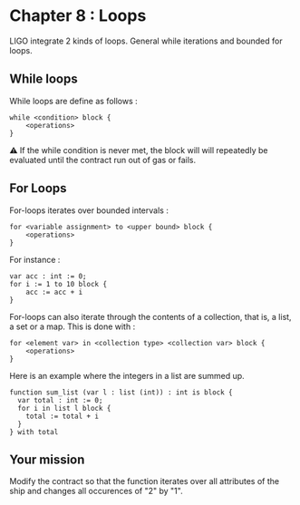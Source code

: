 # Chapter 8 : Loops

LIGO integrate 2 kinds of loops. General while iterations and bounded for loops.

## While loops

While loops are define as follows :

```
while <condition> block {
    <operations>
}
```

⚠️ If the while condition is never met, the block will will repeatedly be evaluated until the contract run out of gas or fails.

## For Loops

For-loops iterates over bounded intervals :

```
for <variable assignment> to <upper bound> block {
    <operations>
}
```

For instance :

```
var acc : int := 0;
for i := 1 to 10 block {
    acc := acc + i
}
```

For-loops can also iterate through the contents of a collection, that is, a list, a set or a map. This is done with :

```
for <element var> in <collection type> <collection var> block {
    <operations>
}
```

Here is an example where the integers in a list are summed up.

```
function sum_list (var l : list (int)) : int is block {
  var total : int := 0;
  for i in list l block {
    total := total + i
  }
} with total
```

## Your mission

Modify the contract so that the function iterates over all attributes of the ship and changes all occurences of "2" by "1".
